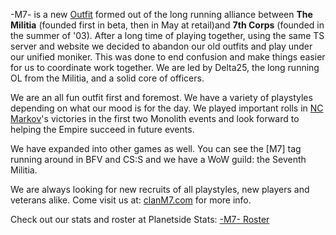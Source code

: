 -M7- is a new [Outfit](/Outfit "wikilink") formed out of the long running
alliance between **The Militia** (founded first in beta, then in May at
retail)and **7th Corps** (founded in the summer of '03). After a long
time of playing together, using the same TS server and website we
decided to abandon our old outfits and play under our unified moniker.
This was done to end confusion and make things easier for us to
coordinate work together. We are led by Delta25, the long running OL
from the Militia, and a solid core of officers.

We are an all fun outfit first and foremost. We have a variety of
playstyles depending on what our mood is for the day. We played
important rolls in [NC](/NC "wikilink") [Markov](/Markov "wikilink")'s
victories in the first two Monolith events and look forward to helping
the Empire succeed in future events.

We have expanded into other games as well. You can see the \[M7\] tag
running around in BFV and CS:S and we have a WoW guild: the Seventh
Militia.

We are always looking for new recruits of all playstyles, new players
and veterans alike. Come visit us at:
[clanM7.com](http://www.clanm7.com) for more info.

Check out our stats and roster at Planetside Stats: [-M7-
Roster](http://www.planetsidestats.net/outfits.php?world_id=3&outfit_id=16551)
